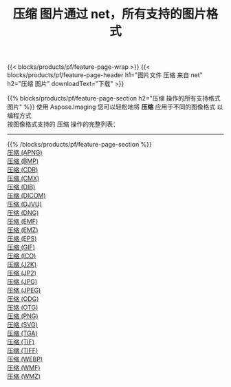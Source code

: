 ﻿---
title: 压缩 图片通过 net，所有支持的图片格式 
weight: 3920
url: /zh-hans/net/compress 
lang: zh-hans
langdirlevel: 2
locales: zh-hans,ja,it,ru,de,es,fr,nl,id,lt,pl,pt,vi,tr,ko,zh-hant,ar,hi,th,sv,cs,uk,he
description: 使用 Aspose.Imaging 你可以轻松地通过 net 获取 压缩 图像
---

{{< blocks/products/pf/feature-page-wrap >}}
{{< blocks/products/pf/feature-page-header h1="图片文件 压缩 来自 net" h2="压缩 图片" downloadText="下载" >}}


{{% blocks/products/pf/feature-page-section  h2="压缩 操作的所有支持格式图片" %}}
使用 Aspose.Imaging 您可以轻松地将 **压缩** 应用于不同的图像格式 以编程方式
<br/>
按图像格式支持的 压缩 操作的完整列表：
<hr/>
{{% /blocks/products/pf/feature-page-section %}}
<div class="container-fluid productfamilypage bg-gray">
    <div class="convertypes bg-gray agp-content section">
        <div class="container">
		<div class="row other-converters">
		    <div class='col-md-2 other-converter remove-lp remove-rp'><a href="/imaging/zh-hans/net/compress/apng" >压缩 (APNG)</a></div><div class='col-md-2 other-converter remove-lp remove-rp'><a href="/imaging/zh-hans/net/compress/bmp" >压缩 (BMP)</a></div><div class='col-md-2 other-converter remove-lp remove-rp'><a href="/imaging/zh-hans/net/compress/cdr" >压缩 (CDR)</a></div><div class='col-md-2 other-converter remove-lp remove-rp'><a href="/imaging/zh-hans/net/compress/cmx" >压缩 (CMX)</a></div><div class='col-md-2 other-converter remove-lp remove-rp'><a href="/imaging/zh-hans/net/compress/dib" >压缩 (DIB)</a></div><div class='col-md-2 other-converter remove-lp remove-rp'><a href="/imaging/zh-hans/net/compress/dicom" >压缩 (DICOM)</a></div><div class='col-md-2 other-converter remove-lp remove-rp'><a href="/imaging/zh-hans/net/compress/djvu" >压缩 (DJVU)</a></div><div class='col-md-2 other-converter remove-lp remove-rp'><a href="/imaging/zh-hans/net/compress/dng" >压缩 (DNG)</a></div><div class='col-md-2 other-converter remove-lp remove-rp'><a href="/imaging/zh-hans/net/compress/emf" >压缩 (EMF)</a></div><div class='col-md-2 other-converter remove-lp remove-rp'><a href="/imaging/zh-hans/net/compress/emz" >压缩 (EMZ)</a></div><div class='col-md-2 other-converter remove-lp remove-rp'><a href="/imaging/zh-hans/net/compress/eps" >压缩 (EPS)</a></div><div class='col-md-2 other-converter remove-lp remove-rp'><a href="/imaging/zh-hans/net/compress/gif" >压缩 (GIF)</a></div><div class='col-md-2 other-converter remove-lp remove-rp'><a href="/imaging/zh-hans/net/compress/ico" >压缩 (ICO)</a></div><div class='col-md-2 other-converter remove-lp remove-rp'><a href="/imaging/zh-hans/net/compress/j2k" >压缩 (J2K)</a></div><div class='col-md-2 other-converter remove-lp remove-rp'><a href="/imaging/zh-hans/net/compress/jp2" >压缩 (JP2)</a></div><div class='col-md-2 other-converter remove-lp remove-rp'><a href="/imaging/zh-hans/net/compress/jpg" >压缩 (JPG)</a></div><div class='col-md-2 other-converter remove-lp remove-rp'><a href="/imaging/zh-hans/net/compress/jpeg" >压缩 (JPEG)</a></div><div class='col-md-2 other-converter remove-lp remove-rp'><a href="/imaging/zh-hans/net/compress/odg" >压缩 (ODG)</a></div><div class='col-md-2 other-converter remove-lp remove-rp'><a href="/imaging/zh-hans/net/compress/otg" >压缩 (OTG)</a></div><div class='col-md-2 other-converter remove-lp remove-rp'><a href="/imaging/zh-hans/net/compress/png" >压缩 (PNG)</a></div><div class='col-md-2 other-converter remove-lp remove-rp'><a href="/imaging/zh-hans/net/compress/svg" >压缩 (SVG)</a></div><div class='col-md-2 other-converter remove-lp remove-rp'><a href="/imaging/zh-hans/net/compress/tga" >压缩 (TGA)</a></div><div class='col-md-2 other-converter remove-lp remove-rp'><a href="/imaging/zh-hans/net/compress/tif" >压缩 (TIF)</a></div><div class='col-md-2 other-converter remove-lp remove-rp'><a href="/imaging/zh-hans/net/compress/tiff" >压缩 (TIFF)</a></div><div class='col-md-2 other-converter remove-lp remove-rp'><a href="/imaging/zh-hans/net/compress/webp" >压缩 (WEBP)</a></div><div class='col-md-2 other-converter remove-lp remove-rp'><a href="/imaging/zh-hans/net/compress/wmf" >压缩 (WMF)</a></div><div class='col-md-2 other-converter remove-lp remove-rp'><a href="/imaging/zh-hans/net/compress/wmz" >压缩 (WMZ)</a></div>
                </div>
        </div>
    </div>
</div>
<br/>



